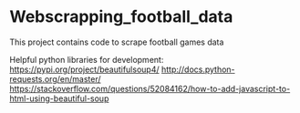 # Webscrapping_football_data
This project contains code to scrape football games data 




Helpful python libraries for development:
https://pypi.org/project/beautifulsoup4/
http://docs.python-requests.org/en/master/
https://stackoverflow.com/questions/52084162/how-to-add-javascript-to-html-using-beautiful-soup
